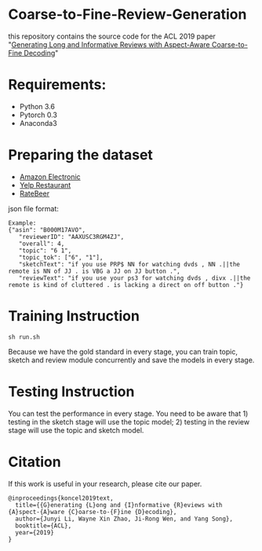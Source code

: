 # Coarse-to-Fine-Review-Generation
this repository contains the source code for the ACL 2019 paper "[Generating Long and Informative Reviews with Aspect-Aware Coarse-to-Fine Decoding](https://arxiv.org/abs/1906.05667)"

# Requirements:

- Python 3.6
- Pytorch 0.3
- Anaconda3

# Preparing the dataset

- [Amazon Electronic](http://jmcauley.ucsd.edu/data/amazon/links.html)
- [Yelp Restaurant](https://www.yelp.com/dataset/challenge)
- [RateBeer](http://cseweb.ucsd.edu/~jmcauley/datasets.html#multi_aspect)

json file format:
```
Example:
{"asin": "B000M17AVO",
   "reviewerID": "AAXUSC3RGM4ZJ", 
   "overall": 4,
   "topic": "6 1", 
   "topic_tok": ["6", "1"], 
   "sketchText": "if you use PRP$ NN for watching dvds , NN .||the remote is NN of JJ . is VBG a JJ on JJ button .", 
   "reviewText": "if you use your ps3 for watching dvds , divx .||the remote is kind of cluttered . is lacking a direct on off button ."}
```

# Training Instruction

```
sh run.sh
```

Because we have the gold standard in every stage, you can train topic, sketch and review module concurrently and save the models in every stage. 

# Testing Instruction

You can test the performance in every stage. You need to be aware that 1) testing in the sketch stage will use the topic model; 2) testing in the review stage will use the topic and sketch model.

# Citation

If this work is useful in your research, please cite our paper.

```
@inproceedings{koncel2019text,
  title={{G}enerating {L}ong and {I}nformative {R}eviews with {A}spect-{A}ware {C}oarse-to-{F}ine {D}ecoding},
  author={Junyi Li, Wayne Xin Zhao, Ji-Rong Wen, and Yang Song},
  booktitle={ACL},
  year={2019}
}
```

